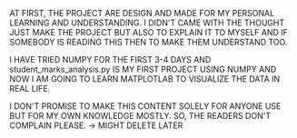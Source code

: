 AT FIRST, THE PROJECT ARE DESIGN AND MADE FOR MY PERSONAL LEARNING AND UNDERSTANDING. I DIDN'T CAME WITH THE THOUGHT JUST MAKE THE PROJECT BUT ALSO TO EXPLAIN IT TO MYSELF AND IF SOMEBODY IS READING THIS THEN TO MAKE THEM UNDERSTAND TOO. 

I HAVE TRIED NUMPY FOR THE FIRST 3-4 DAYS AND student_marks_analysis.py IS MY FIRST PROJECT USING NUMPY AND NOW I AM GOING TO LEARN MATPLOTLAB TO VISUALIZE THE DATA IN REAL LIFE.

I DON'T PROMISE TO MAKE THIS CONTENT SOLELY FOR ANYONE USE BUT FOR MY OWN KNOWLEDGE MOSTLY. SO, THE READERS DON'T COMPLAIN PLEASE. -> MIGHT DELETE LATER

